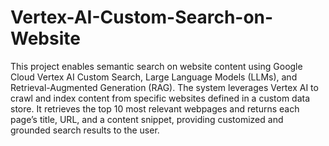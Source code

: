 # Vertex-AI-Custom-Search-on-Website

This project enables semantic search on website content using Google Cloud Vertex AI Custom Search, Large Language Models (LLMs), and Retrieval-Augmented Generation (RAG). The system leverages Vertex AI to crawl and index content from specific websites defined in a custom data store. It retrieves the top 10 most relevant webpages and returns each page’s title, URL, and a content snippet, providing customized and grounded search results to the user. 
